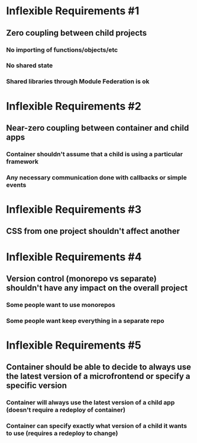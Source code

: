 # Inflexible Requirements #1

## Zero coupling between child projects

### No importing of functions/objects/etc

### No shared state

### Shared libraries through Module Federation is ok

# Inflexible Requirements #2

## Near-zero coupling between container and child apps

### Container shouldn't assume that a child is using a particular framework

### Any necessary communication done with callbacks or simple events

# Inflexible Requirements #3

## CSS from one project shouldn't affect another

# Inflexible Requirements #4

## Version control (monorepo vs separate) shouldn't have any impact on the overall project

### Some people want to use monorepos

### Some people want keep everything in a separate repo

# Inflexible Requirements #5

## Container should be able to decide to always use the latest version of a microfrontend or specify a specific version

### Container will always use the latest version of a child app (doesn't require a redeploy of container)

### Container can specify exactly what version of a child it wants to use (requires a redeploy to change)
